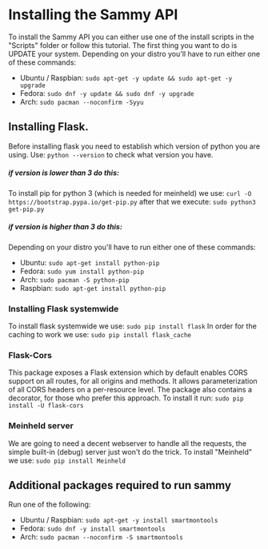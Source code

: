 # Installing the Sammy API

To install the Sammy API you can either use one of the install scripts in the "Scripts" folder or follow this tutorial.
The first thing you want to do is UPDATE your system. Depending on your distro you'll have to run either one of these commands:

- Ubuntu / Raspbian:   `sudo apt-get -y update && sudo apt-get -y upgrade`
- Fedora:   `sudo dnf -y update && sudo dnf -y upgrade`
- Arch:     `sudo pacman --noconfirm -Syyu`

## Installing Flask.
Before installing flask you need to establish which version of python you are using. 
Use: `python --version` to check what version you have.

##### if version is lower than 3 do this:
To install pip for python 3 (which is needed for meinheld) we use:
`curl -O https://bootstrap.pypa.io/get-pip.py`
after that we execute:
`sudo python3 get-pip.py`

##### if version is higher than 3 do this:
Depending on your distro you'll have to run either one of these commands:

- Ubuntu:   `sudo apt-get install python-pip`
- Fedora:   `sudo yum install python-pip`
- Arch:     `sudo pacman -S python-pip`
- Raspbian: `sudo apt-get install python-pip`

### Installing Flask systemwide
To install flask systemwide we use:
`sudo pip install flask`
In order for the caching to work we use:
`sudo pip install flask_cache`

### Flask-Cors
This package exposes a Flask extension which by default enables CORS support on all routes, for all origins and methods. It allows parameterization of all CORS headers on a per-resource level. The package also contains a decorator, for those who prefer this approach.
To install it run:
`sudo pip install -U flask-cors`

### Meinheld server
We are going to need a decent webserver to handle all the requests, the simple built-in (debug) server just won't do the trick.
To install "Meinheld" we use:
`sudo pip install Meinheld`

## Additional packages required to run sammy
Run one of the following:
- Ubuntu / Raspbian:   `sudo apt-get -y install smartmontools`
- Fedora:   `sudo dnf -y install smartmontools`
- Arch:     `sudo pacman --noconfirm -S smartmontools`


